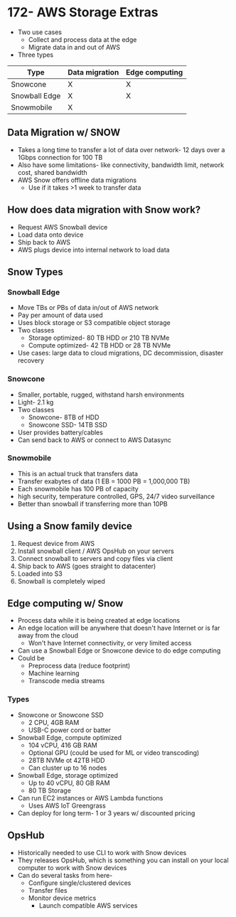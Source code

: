 # 172- AWS Storage Extras
- Two use cases
	- Collect and process data at the edge
	- Migrate data in and out of AWS
- Three types

| Type          | Data migration | Edge computing |
| ------------- | -------------- | -------------- |
| Snowcone      | X              | X              |
| Snowball Edge | X              | X              |
| Snowmobile    | X              |                |

## Data Migration w/ SNOW
- Takes a long time to transfer a lot of data over network- 12 days over a 1Gbps connection for 100 TB
- Also have some limitations- like connectivity, bandwidth limit, network cost, shared bandwidth
- AWS Snow offers offline data migrations
	- Use if it takes >1 week to transfer data

## How does data migration with Snow work?
- Request AWS Snowball device
- Load data onto device
- Ship back to AWS
- AWS plugs device into internal network to load data


## Snow Types
### Snowball Edge
- Move TBs or PBs of data in/out of AWS network
- Pay per amount of data used
- Uses block storage or S3 compatible object storage
- Two classes
	- Storage optimized- 80 TB HDD or 210 TB NVMe
	- Compute optimized- 42 TB HDD or 28 TB NVMe
- Use cases: large data to cloud migrations, DC decommission, disaster recovery

### Snowcone
- Smaller, portable, rugged, withstand harsh environments
- Light- 2.1 kg
- Two classes
	- Snowcone- 8TB of HDD 
	- Snowcone SSD- 14TB SSD
- User provides battery/cables
- Can send back to AWS or connect to AWS Datasync

### Snowmobile
- This is an actual truck that transfers data
- Transfer exabytes of data (1 EB = 1000 PB = 1,000,000 TB)
- Each snowmobile has 100 PB of capacity
- high security, temperature controlled, GPS, 24/7 video surveillance
- Better than snowball if transferring more than 10PB


## Using a Snow family device
1. Request device from AWS
2. Install snowball client / AWS OpsHub on your servers
3. Connect snowball to servers and copy files via client
4. Ship back to AWS (goes straight to datacenter)
5. Loaded into S3
6. Snowball is completely wiped

## Edge computing w/ Snow
- Process data while it is being created at edge locations
- An edge location will be anywhere that doesn't have Internet or is far away from the cloud
	- Won't have Internet connectivity, or very limited access
- Can use a Snowball Edge or Snowcone device to do edge computing
- Could be
	- Preprocess data (reduce footprint)
	- Machine learning
	- Transcode media streams

### Types
- Snowcone or Snowcone SSD
	- 2 CPU, 4GB RAM
	- USB-C power cord or batter
- Snowball Edge, compute optimized
	- 104 vCPU, 416 GB RAM
	- Optional GPU (could be used for ML or video transcoding)
	- 28TB NVMe ot 42TB HDD
	- Can cluster up to 16 nodes
- Snowball Edge, storage optimized
	- Up to 40 vCPU, 80 GB RAM
	- 80 TB Storage
- Can run EC2 instances or AWS Lambda functions
	- Uses AWS IoT Greengrass
- Can deploy for long term- 1 or 3 years w/ discounted pricing

## OpsHub
- Historically needed to use CLI to work with Snow devices
- They releases OpsHub, which is something you can install on your local computer to work with Snow devices
- Can do several tasks from here-
	- Configure single/clustered devices
	- Transfer files
	- Monitor device metrics
		- Launch compatible AWS services